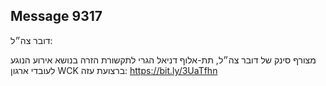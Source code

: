 ## Message 9317

דובר צה״ל: 

מצורף סינק של דובר צה״ל, תת-אלוף דניאל הגרי לתקשורת הזרה בנושא אירוע הנוגע לעובדי ארגון WCK ברצועת עזה: 
https://bit.ly/3UaTfhn

